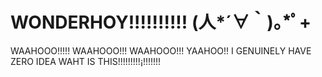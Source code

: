 # WONDERHOY!!!!!!!!!! (⁠人⁠*⁠´⁠∀⁠｀⁠)⁠｡⁠*ﾟ⁠+
WAAHOOO!!!!! WAAHOOO!!! WAAHOOO!!! YAAHOO!! I GENUINELY HAVE ZERO IDEA WAHT IS THIS!!!!!!!!!¡!!!!!!!
